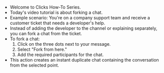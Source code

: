 - Welcome to Clicks How-To Series.
- Today's video tutorial is about forking a chat.
- Example scenario: You're on a company support team and receive a customer ticket that needs a developer's help.
- Instead of adding the developer to the channel or explaining separately, you can fork a chat from the ticket.
- To fork a chat:
  1. Click on the three dots next to your message.
  2. Select "Fork from here."
  3. Add the required participants for the chat.
- This action creates an instant duplicate chat containing the conversation from the selected point.